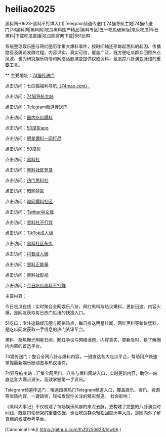 # heiliao2025
黑料网-0623-黑料不打烊入口|Telegram频道传送门|74猫导航主站|74猫传送门|78黑料网|黑料网|吃瓜黑料国产精品|黑料专区|五一吃瓜破解版|炮灰吃瓜|今日黑料|下载吃瓜直播|吃瓜网官网下载|881比鸭

系统整理娱乐圈与网红圈历年重大爆料事件，按时间轴还原每起黑料的起因、传播路径及舆论发酵过程。内容详实、真实可信，覆盖广泛，既方便吃瓜群众回顾热点风波，也为研究娱乐舆情和网络话题演变提供权威资料，是追踪八卦演变脉络的重要工具。

** 主要地址：<a href="https://74mao.com/">74猫传送门</a>

点击访问：七四猫福利导航<a href="https://74mao.com/">（74mao.com）</a>

点击访问：<a href="https://74mao.com/">74猫导航主站</a>

点击访问：<a href="https://74mao.com/">Telegram频道传送门</a>

点击访问：<a href="https://hl426.pages.dev/">国内吃瓜爆料</a>

点击访问：<a href="https://50dh-05.pages.dev/">50度灰app</a>

点击访问：<a href="https://pi30-02.pages.dev/">明星爆料一网打尽</a>

点击访问：<a href="https://50dh-01.pages.dev/">50度灰</a>

点击访问：<a href="https://hls-56.pages.dev/">黑料社</a>

点击访问：<a href="https://hls-30.pages.dev/">黑料社区登录</a>

点击访问：<a href="https://hls-27.pages.dev/">热门黑料社</a>

点击访问：<a href="https://cg40-9.pages.dev/">暗网禁区</a>

点击访问：<a href="https://aw3-09.pages.dev/">暗网爆料社区</a>

点击访问：<a href="https://pi02-1.pages.dev/">Twitter中文版</a>

点击访问：<a href="https://cg47-01.pages.dev/">黑料社不打烊</a>

点击访问：<a href="https://cg99.pages.dev/">TikTok成人版</a>

点击访问：<a href="https://hl378.pages.dev/">黑料社区永久</a>

点击访问：<a href="https://dy1-09.pages.dev/">抖音成人版</a>

点击访问：<a href="https://hl380.pages.dev/">黑料正能量</a>

点击访问：<a href="https://hls-23.pages.dev/">黑料社影视</a>

点击访问：<a href="https://cg06-1.pages.dev/">今日吃瓜黑料不打烊</a>

主要内容：

今日吃瓜在线：实时聚合全网娱乐八卦、网红黑料与热议爆料，更新迅速、内容火爆，是网友获取每日热门瓜讯的快捷入口。

51吃瓜：专注追踪娱乐圈与网络热点，每日推送明星绯闻、网红黑料等新鲜猛料，是吃瓜网友获取一手信息的热门资讯平台。

黑料：聚焦曝光明星丑闻、网红争议与网络话题，内容真实、更新及时，是了解圈内内幕的首选平台。

74猫传送门：整合全网八卦与爆料内容，一键直达各大吃瓜平台，帮助用户快速掌握最新娱乐圈动态与热议事件。

74猫导航主站：汇集全网黑料、八卦与爆料网站入口，实时更新内容，助你一站直达各大爆点源头，高效掌握第一手资讯。

Telegram频道传送门：精选四类热门Telegram频道入口，覆盖娱乐、资讯、资源等优质内容，一键跳转，轻松发现你关注的精彩频道。
社会影响：

《黑料大事记》不仅梳理了每场娱乐风暴的来龙去脉，更构建了完整的八卦演变时间线，既是舆论研究的重要依据，也让吃瓜群众轻松回顾历年大瓜，是圈内外了解真相的权威参考平台。

[Canonical link]( https://github.com/th20250623/hlw06 ）

